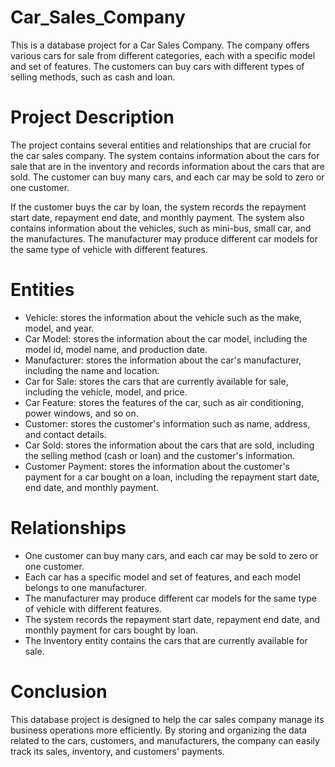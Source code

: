 # Car_Sales_Company
This is a database project for a Car Sales Company. The company offers various cars for sale from different categories, each with a specific model and set of features. The customers can buy cars with different types of selling methods, such as cash and loan.
# Project Description
The project contains several entities and relationships that are crucial for the car sales company. The system contains information about the cars for sale that are in the inventory and records information about the cars that are sold. The customer can buy many cars, and each car may be sold to zero or one customer.

If the customer buys the car by loan, the system records the repayment start date, repayment end date, and monthly payment. The system also contains information about the vehicles, such as mini-bus, small car, and the manufactures. The manufacturer may produce different car models for the same type of vehicle with different features.

# Entities
- Vehicle: stores the information about the vehicle such as the make, model, and year.
- Car Model: stores the information about the car model, including the model id, model name, and production date.
- Manufacturer: stores the information about the car's manufacturer, including the name and location.
- Car for Sale: stores the cars that are currently available for sale, including the vehicle, model, and price.
- Car Feature: stores the features of the car, such as air conditioning, power windows, and so on.
- Customer: stores the customer's information such as name, address, and contact details.
- Car Sold: stores the information about the cars that are sold, including the selling method (cash or loan) and the customer's information.
- Customer Payment: stores the information about the customer's payment for a car bought on a loan, including the repayment start date, end date, and monthly payment.

# Relationships

- One customer can buy many cars, and each car may be sold to zero or one customer.
- Each car has a specific model and set of features, and each model belongs to one manufacturer.
- The manufacturer may produce different car models for the same type of vehicle with different features.
- The system records the repayment start date, repayment end date, and monthly payment for cars bought by loan.
- The Inventory entity contains the cars that are currently available for sale.

# Conclusion
This database project is designed to help the car sales company manage its business operations more efficiently. By storing and organizing the data related to the cars, customers, and manufacturers, the company can easily track its sales, inventory, and customers' payments.
